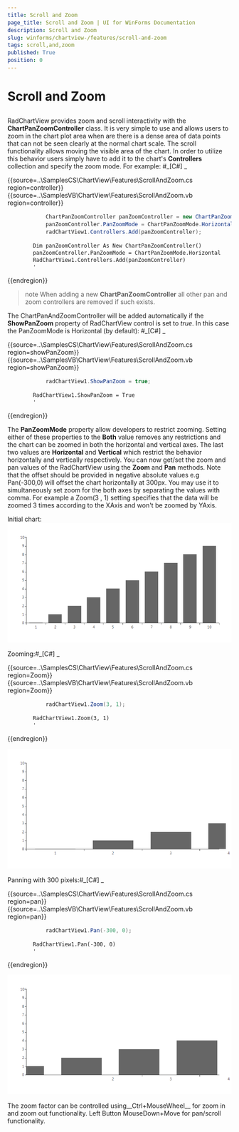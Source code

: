 ```yaml
---
title: Scroll and Zoom
page_title: Scroll and Zoom | UI for WinForms Documentation
description: Scroll and Zoom
slug: winforms/chartview-/features/scroll-and-zoom
tags: scroll,and,zoom
published: True
position: 0
---
```


# Scroll and Zoom



## 

RadChartView provides zoom and scroll interactivity with the
          __ChartPanZoomController__ class.
          It is very simple to use and allows users to zoom in the chart plot
          area when are there is a dense area of data points that can not be seen
          clearly at the normal chart scale. The scroll functionality allows moving
          the visible area of the chart. In order to utilize this behavior users
          simply have to add it to the chart's __Controllers__
          collection and specify
          the zoom mode. For example:
        #_[C#] _

	



{{source=..\SamplesCS\ChartView\Features\ScrollAndZoom.cs region=controller}} 
{{source=..\SamplesVB\ChartView\Features\ScrollAndZoom.vb region=controller}} 

````C#
            ChartPanZoomController panZoomController = new ChartPanZoomController();
            panZoomController.PanZoomMode = ChartPanZoomMode.Horizontal;
            radChartView1.Controllers.Add(panZoomController);
````
````VB.NET
        Dim panZoomController As New ChartPanZoomController()
        panZoomController.PanZoomMode = ChartPanZoomMode.Horizontal
        RadChartView1.Controllers.Add(panZoomController)
        '
````

{{endregion}} 




>note When adding a new __ChartPanZoomController__ all other pan and zoom controllers are removed if such exists.
>


The ChartPanAndZoomController will be added automatically if the __ShowPanZoom__ property of
          RadChartView control is set to *true*. In this case the PanZoomMode is Horizontal (by default):
        #_[C#] _

	



{{source=..\SamplesCS\ChartView\Features\ScrollAndZoom.cs region=showPanZoom}} 
{{source=..\SamplesVB\ChartView\Features\ScrollAndZoom.vb region=showPanZoom}} 

````C#
            radChartView1.ShowPanZoom = true;
````
````VB.NET
        RadChartView1.ShowPanZoom = True
        '
````

{{endregion}} 




The __PanZoomMode__ property allow developers to restrict zooming.
          Setting either of these properties to the __Both__ value removes any
          restrictions and the chart can be zoomed in both the horizontal
          and vertical axes. The last two values are __Horizontal__ and __Vertical__
          which restrict the behavior horizontally and vertically respectively.
          You can now get/set the zoom and pan values of the RadChartView using the
          __Zoom__ and __Pan__ methods. Note that the offset should be provided
          in negative absolute values e.g Pan(-300,0) will offset the chart horizontally at 300px.
          You may use it to simultaneously  set zoom for the both axes by separating the values with comma.
          For example a Zoom(3 , 1) setting specifies that the data will be
          zoomed 3 times according to the XAxis and won't be zoomed by YAxis.
        

Initial chart:![chartview-features-scroll-and-zoom 001](images/chartview-features-scroll-and-zoom001.png)

Zooming:#_[C#] _

	



{{source=..\SamplesCS\ChartView\Features\ScrollAndZoom.cs region=Zoom}} 
{{source=..\SamplesVB\ChartView\Features\ScrollAndZoom.vb region=Zoom}} 

````C#
            radChartView1.Zoom(3, 1);
````
````VB.NET
        RadChartView1.Zoom(3, 1)
        '
````

{{endregion}} 


![chartview-features-scroll-and-zoom 002](images/chartview-features-scroll-and-zoom002.png)

Panning with 300 pixels:#_[C#] _

	



{{source=..\SamplesCS\ChartView\Features\ScrollAndZoom.cs region=pan}} 
{{source=..\SamplesVB\ChartView\Features\ScrollAndZoom.vb region=pan}} 

````C#
            radChartView1.Pan(-300, 0);
````
````VB.NET
        RadChartView1.Pan(-300, 0)
        '
````

{{endregion}} 


![chartview-features-scroll-and-zoom 003](images/chartview-features-scroll-and-zoom003.png)

The zoom factor can be controlled using__Ctrl+MouseWheel__ for zoom in and
          zoom out functionality. Left Button MouseDown+Move for pan/scroll functionality.
        
